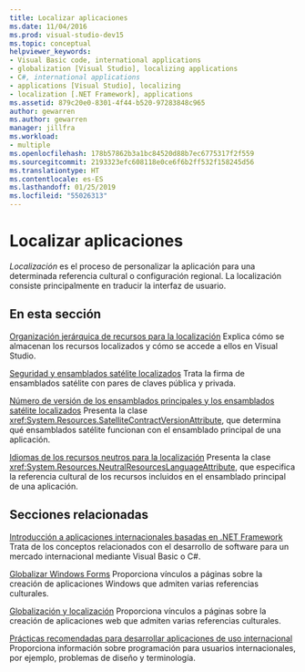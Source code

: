 ```yaml
---
title: Localizar aplicaciones
ms.date: 11/04/2016
ms.prod: visual-studio-dev15
ms.topic: conceptual
helpviewer_keywords:
- Visual Basic code, international applications
- globalization [Visual Studio], localizing applications
- C#, international applications
- applications [Visual Studio], localizing
- localization [.NET Framework], applications
ms.assetid: 879c20e0-8301-4f44-b520-97283848c965
author: gewarren
ms.author: gewarren
manager: jillfra
ms.workload:
- multiple
ms.openlocfilehash: 178b57862b3a1bc84520d88b7ec6775317f2f559
ms.sourcegitcommit: 2193323efc608118e0ce6f6b2ff532f158245d56
ms.translationtype: HT
ms.contentlocale: es-ES
ms.lasthandoff: 01/25/2019
ms.locfileid: "55026313"
---
```

# <a name="localizing-applications"></a>Localizar aplicaciones

*Localización* es el proceso de personalizar la aplicación para una determinada referencia cultural o configuración regional. La localización consiste principalmente en traducir la interfaz de usuario.

## <a name="in-this-section"></a>En esta sección
 [Organización jerárquica de recursos para la localización](../ide/hierarchical-organization-of-resources-for-localization.md) Explica cómo se almacenan los recursos localizados y cómo se accede a ellos en Visual Studio.

 [Seguridad y ensamblados satélite localizados](../ide/security-and-localized-satellite-assemblies.md) Trata la firma de ensamblados satélite con pares de claves pública y privada.

 [Número de versión de los ensamblados principales y los ensamblados satélite localizados](../ide/version-numbers-for-main-and-localized-satellite-assemblies.md) Presenta la clase <xref:System.Resources.SatelliteContractVersionAttribute>, que determina qué ensamblados satélite funcionan con el ensamblado principal de una aplicación.

 [Idiomas de los recursos neutros para la localización](../ide/neutral-resources-languages-for-localization.md) Presenta la clase <xref:System.Resources.NeutralResourcesLanguageAttribute>, que especifica la referencia cultural de los recursos incluidos en el ensamblado principal de una aplicación.

## <a name="related-sections"></a>Secciones relacionadas

 [Introducción a aplicaciones internacionales basadas en .NET Framework](../ide/introduction-to-international-applications-based-on-the-dotnet-framework.md) Trata de los conceptos relacionados con el desarrollo de software para un mercado internacional mediante Visual Basic o C#.

 [Globalizar Windows Forms](/dotnet/framework/winforms/advanced/globalizing-windows-forms) Proporciona vínculos a páginas sobre la creación de aplicaciones Windows que admiten varias referencias culturales.

 [Globalización y localización](https://msdn.microsoft.com/Library/8ef3838e-9d05-4236-9dd0-ceecff9df80d) Proporciona vínculos a páginas sobre la creación de aplicaciones web que admiten varias referencias culturales.

 [Prácticas recomendadas para desarrollar aplicaciones de uso internacional](/dotnet/standard/globalization-localization/best-practices-for-developing-world-ready-apps) Proporciona información sobre programación para usuarios internacionales, por ejemplo, problemas de diseño y terminología.